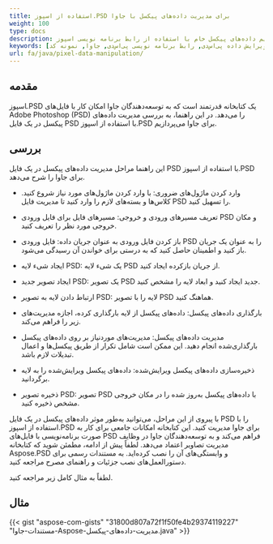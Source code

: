 ```yaml
---
title: استفاده از اسپوز.PSD برای مدیریت داده‌های پیکسل با جاوا
weight: 100
type: docs
description: مثالی از چگونگی بروزرسانی سریع و مستقیم داده‌های پیکسل خام با استفاده از رابط برنامه نویسی اسپوز.PSD برای جاوا
keywords: [ویرایش پیکسل‌ها, ویرایش پی‌اس‌دی, ویرایش لایه, مدیریت داده‌های خام, ویرایش داده پی‌اس‌دی, رابط برنامه نویسی پی‌اس‌دی, جاوا, نمونه کد]
url: fa/java/pixel-data-manipulation/
---
```


## **مقدمه**
‍اسپوز.PSD یک کتابخانه قدرتمند است که به توسعه‌دهندگان جاوا امکان کار با فایل‌های Adobe Photoshop (PSD) را می‌دهد. در این راهنما، به بررسی مدیریت داده‌های پیکسل در یک فایل PSD با استفاده از اسپوز.PSD برای جاوا می‌پردازیم.

## **بررسی**
این راهنما مراحل مدیریت داده‌های پیکسل در یک فایل PSD با استفاده از اسپوز.PSD برای جاوا را شرح می‌دهد.

- وارد کردن ماژول‌های ضروری: با وارد کردن ماژول‌های مورد نیاز شروع کنید. کلاس‌ها و بسته‌های لازم را وارد کنید تا مدیریت فایل PSD را تسهیل کنید.

- تعریف مسیرهای ورودی و خروجی: مسیرهای فایل برای فایل ورودی PSD و مکان خروجی مورد نظر را تعریف کنید.

- باز کردن فایل ورودی به عنوان جریان داده: فایل ورودی PSD را به عنوان یک جریان باز کنید و اطمینان حاصل کنید که به درستی برای خواندن آن رسیدگی می‌شود.

- ایجاد شیء لایه PSD: یک شیء لایه PSD از جریان بازکرده ایجاد کنید.

- ایجاد تصویر جدید PSD: یک تصویر PSD جدید ایجاد کنید و ابعاد لایه را مشخص کنید.

- ارتباط دادن لایه به تصویر PSD: لایه را با تصویر PSD هماهنگ کنید.

- بارگذاری داده‌های پیکسل: داده‌های پیکسل از لایه بارگذاری کرده، اجازه مدیریت‌های زیر را فراهم می‌کند.

- مدیریت داده‌های پیکسل: مدیریت‌های موردنیاز بر روی داده‌های پیکسل بارگذاری‌شده انجام دهید. این ممکن است شامل تکرار از طریق پیکسل‌ها و اعمال تبدیلات لازم باشد.

- ذخیره‌سازی داده‌های پیکسل ویرایش‌شده: داده‌های پیکسل ویرایش‌شده را به لایه برگردانید.

- ذخیره تصویر PSD: تصویر PSD با داده‌های پیکسل به‌روز شده را در مکان خروجی مشخص ذخیره کنید.

با پیروی از این مراحل، می‌توانید به‌طور موثر داده‌های پیکسل در یک فایل PSD را با استفاده از اسپوز.PSD برای جاوا مدیریت کنید. این کتابخانه امکانات جامعی برای کار به صورت برنامه‌نویسی با فایل‌های PSD فراهم می‌کند و به توسعه‌دهندگان جاوا در وظایف مدیریت تصاویر اعتماد می‌دهد. لطفاً پیش از ادامه، مطمئن شوید که کتابخانه Aspose.PSD و وابستگی‌های آن را نصب کرده‌اید. به مستندات رسمی برای دستورالعمل‌های نصب جزئیات و راهنمای مصرح مراجعه کنید.

لطفاً به مثال کامل زیر مراجعه کنید.

## **مثال**
{{< gist "aspose-com-gists" "31800d807a72f1f50fe4b29374119227" "مستندات-جاوا-Aspose-مدیریت-داده‌های-پیکسل.java" >}}
